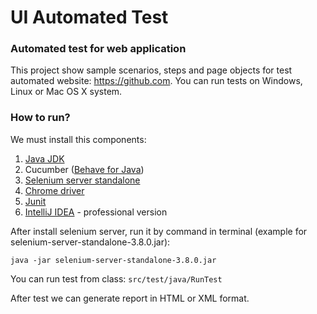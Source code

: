 # UI Automated Test

### Automated test for web application
This project show sample scenarios, steps and page objects for test automated 
website: https://github.com. You can run 
tests on Windows, Linux or Mac OS X system.


### How to run?
We must install this components:
1. [Java JDK](http://www.oracle.com/technetwork/java/javase/downloads/jdk8-downloads-2133151.html)
2. Cucumber ([Behave for Java](https://cucumber.io)) 
3. [Selenium server standalone](http://www.seleniumhq.org/download/) 
4. [Chrome driver](https://chromedriver.storage.googleapis.com/index.html?path=2.33/)
5. [Junit](http://junit.org/junit4/)
6. [IntelliJ IDEA](https://www.jetbrains.com/idea/) - professional 
version

After install selenium server, run it by command in terminal (example for 
selenium-server-standalone-3.8.0.jar):

``
java -jar selenium-server-standalone-3.8.0.jar
``

You can run test from class: 
``
src/test/java/RunTest
``


After test we can generate report in HTML or XML format.